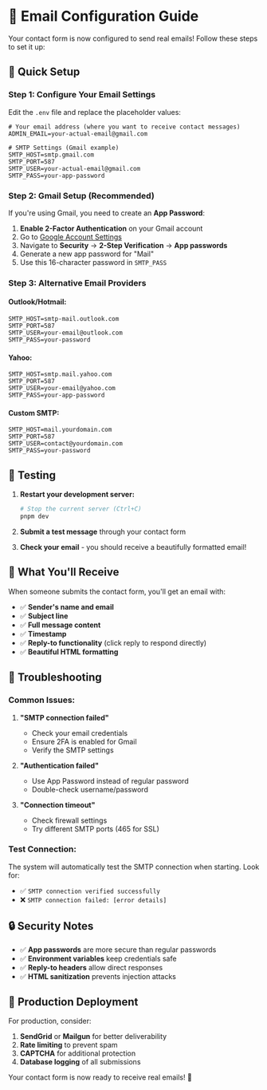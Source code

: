 # 📧 Email Configuration Guide

Your contact form is now configured to send real emails! Follow these steps to set it up:

## 🚀 Quick Setup

### Step 1: Configure Your Email Settings

Edit the `.env` file and replace the placeholder values:

```env
# Your email address (where you want to receive contact messages)
ADMIN_EMAIL=your-actual-email@gmail.com

# SMTP Settings (Gmail example)
SMTP_HOST=smtp.gmail.com
SMTP_PORT=587
SMTP_USER=your-actual-email@gmail.com
SMTP_PASS=your-app-password
```

### Step 2: Gmail Setup (Recommended)

If you're using Gmail, you need to create an **App Password**:

1. **Enable 2-Factor Authentication** on your Gmail account
2. Go to [Google Account Settings](https://myaccount.google.com/)
3. Navigate to **Security** → **2-Step Verification** → **App passwords**
4. Generate a new app password for "Mail"
5. Use this 16-character password in `SMTP_PASS`

### Step 3: Alternative Email Providers

#### **Outlook/Hotmail:**
```env
SMTP_HOST=smtp-mail.outlook.com
SMTP_PORT=587
SMTP_USER=your-email@outlook.com
SMTP_PASS=your-password
```

#### **Yahoo:**
```env
SMTP_HOST=smtp.mail.yahoo.com
SMTP_PORT=587
SMTP_USER=your-email@yahoo.com
SMTP_PASS=your-app-password
```

#### **Custom SMTP:**
```env
SMTP_HOST=mail.yourdomain.com
SMTP_PORT=587
SMTP_USER=contact@yourdomain.com
SMTP_PASS=your-password
```

## 🧪 Testing

1. **Restart your development server:**
   ```bash
   # Stop the current server (Ctrl+C)
   pnpm dev
   ```

2. **Submit a test message** through your contact form

3. **Check your email** - you should receive a beautifully formatted email!

## 📧 What You'll Receive

When someone submits the contact form, you'll get an email with:

- ✅ **Sender's name and email**
- ✅ **Subject line**
- ✅ **Full message content**
- ✅ **Timestamp**
- ✅ **Reply-to functionality** (click reply to respond directly)
- ✅ **Beautiful HTML formatting**

## 🔧 Troubleshooting

### Common Issues:

1. **"SMTP connection failed"**
   - Check your email credentials
   - Ensure 2FA is enabled for Gmail
   - Verify the SMTP settings

2. **"Authentication failed"**
   - Use App Password instead of regular password
   - Double-check username/password

3. **"Connection timeout"**
   - Check firewall settings
   - Try different SMTP ports (465 for SSL)

### Test Connection:

The system will automatically test the SMTP connection when starting. Look for:
- ✅ `SMTP connection verified successfully`
- ❌ `SMTP connection failed: [error details]`

## 🔒 Security Notes

- ✅ **App passwords** are more secure than regular passwords
- ✅ **Environment variables** keep credentials safe
- ✅ **Reply-to headers** allow direct responses
- ✅ **HTML sanitization** prevents injection attacks

## 🎯 Production Deployment

For production, consider:

1. **SendGrid** or **Mailgun** for better deliverability
2. **Rate limiting** to prevent spam
3. **CAPTCHA** for additional protection
4. **Database logging** of all submissions

Your contact form is now ready to receive real emails! 🎉
